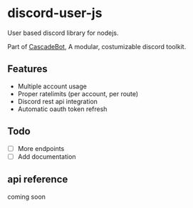 # discord-user-js
User based discord library for nodejs.

Part of [CascadeBot](https://github.com/CascadeBot/CascadeBot), A modular, costumizable discord toolkit.

## Features
 - Multiple account usage
 - Proper ratelimits (per account, per route)
 - Discord rest api integration
 - Automatic oauth token refresh

## Todo
 - [ ] More endpoints
 - [ ] Add documentation

## api reference
coming soon

